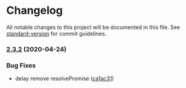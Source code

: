 # Changelog

All notable changes to this project will be documented in this file. See [standard-version](https://github.com/conventional-changelog/standard-version) for commit guidelines.

### [2.3.2](https://github.com/vicanso/async-local-storage/compare/v2.3.1...v2.3.2) (2020-04-24)


### Bug Fixes

* delay remove resolvePromise ([ca1ac31](https://github.com/vicanso/async-local-storage/commit/ca1ac3153750ff659758754605cb7490548ebb89))
